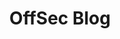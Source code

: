 ---
title: OffSec Blog
description: News and updates from OffSec
url: https://www.offsec.com/blog/
image:
    # url: '/assets/images/cafe.png'
    # alt: 'Cafe'
tags: ['blog', 'blog']
pubDate: 2023-11-13
draft: false
---